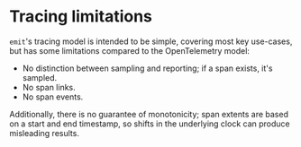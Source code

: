# Tracing limitations

`emit`'s tracing model is intended to be simple, covering most key use-cases, but has some limitations compared to the OpenTelemetry model:

- No distinction between sampling and reporting; if a span exists, it's sampled.
- No span links.
- No span events.

Additionally, there is no guarantee of monotonicity; span extents are based on a start and end timestamp, so shifts in the underlying clock can produce misleading results.
